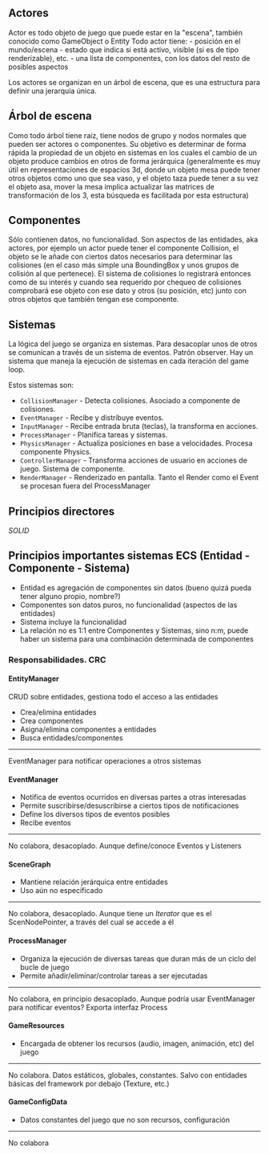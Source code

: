 Actores
-------
Actor es todo objeto de juego que puede estar en la "escena", también conocido como GameObject o Entity
Todo actor tiene:
	- posición en el mundo/escena
	- estado que indica si está activo, visible (si es de tipo renderizable), etc.
	- una lista de componentes, con los datos del resto de posibles aspectos

Los actores se organizan en un árbol de escena, que es una estructura para definir una jerarquía única.

Árbol de escena
---------------
Como todo árbol tiene raíz, tiene nodos de grupo y nodos normales que pueden ser actores o componentes.
Su objetivo es determinar de forma rápida la propiedad de un objeto en sistemas en los cuales el cambio de un objeto produce cambios en otros de forma jerárquica (generalmente es muy útil en representaciones de espacios 3d, donde un objeto mesa puede tener otros objetos como uno que sea vaso, y el objeto taza puede tener a su vez el objeto asa, mover la mesa implica actualizar las matrices de transformación de los 3, esta búsqueda es facilitada por esta estructura)

Componentes
-----------
Sólo contienen datos, no funcionalidad. Son aspectos de las entidades, aka actores, por ejemplo un actor puede tener el componente Collision, el objeto se le añade con ciertos datos necesarios para determinar las colisiones (en el caso más simple una BoundingBox y unos grupos de colisión al que pertenece). El sistema de colisiones lo registrará entonces como de su interés y cuando sea requerido por chequeo de colisiones comprobará ese objeto con ese dato y otros (su posición, etc) junto con otros objetos que también tengan ese componente.

Sistemas
--------
La lógica del juego se organiza en sistemas.
Para desacoplar unos de otros se comunican a través de un sistema de eventos. Patrón observer.
Hay un sistema que maneja la ejecución de sistemas en cada iteración del game loop. 

Estos sistemas son:
- `CollisionManager` - Detecta colisiones. Asociado a componente de colisiones.
- `EventManager` - Recibe y distribuye eventos.
- `InputManager` - Recibe entrada bruta (teclas), la transforma en acciones.
- `ProcessManager` - Planifica tareas y sistemas.
- `PhysicsManager` - Actualiza posiciones en base a velocidades. Procesa componente Physics.
- `ControllerManager` - Transforma acciones de usuario en acciones de juego. Sistema de componente.
- `RenderManager` - Renderizado en pantalla.
Tanto el Render como el Event se procesan fuera del ProcessManager

Principios directores
---------------------
*SOLID*

Principios importantes sistemas ECS (Entidad - Componente - Sistema)
--------------------------------------------------------------------
- Entidad es agregación de componentes sin datos (bueno quizá pueda tener alguno propio, nombre?)
- Componentes son datos puros, no funcionalidad (aspectos de las entidades)
- Sistema incluye la funcionalidad
- La relación no es 1:1 entre Componentes y Sistemas, sino n:m, puede haber un sistema para una combinación determinada de componentes

### Responsabilidades. CRC

#### EntityManager
CRUD sobre entidades, gestiona todo el acceso a las entidades

- Crea/elimina entidades
- Crea componentes
- Asigna/elimina componentes a entidades
- Busca entidades/componentes
----
EventManager para notificar operaciones a otros sistemas

#### EventManager
- Notifica de eventos ocurridos en diversas partes a otras interesadas
- Permite suscribirse/desuscribirse a ciertos tipos de notificaciones
- Define los diversos tipos de eventos posibles
- Recibe eventos
----
No colabora, desacoplado. Aunque define/conoce Eventos y Listeners 

#### SceneGraph
- Mantiene relación jerárquica entre entidades
- Uso aún no especificado
----
No colabora, desacoplado. Aunque tiene un *Iterator* que es el ScenNodePointer, a través del cual se accede a él

#### ProcessManager
- Organiza la ejecución de diversas tareas que duran más de un ciclo del bucle de juego
- Permite añadir/eliminar/controlar tareas a ser ejecutadas
----
No colabora, en principio desacoplado. Aunque podría usar EventManager para notificar eventos? Exporta interfaz Process

#### GameResources
- Encargada de obtener los recursos (audio, imagen, animación, etc) del juego
----
No colabora. Datos estáticos, globales, constantes. Salvo con entidades básicas del framework por debajo (Texture, etc.)

#### GameConfigData
- Datos constantes del juego que no son recursos, configuración
----
No colabora

